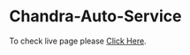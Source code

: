 # Chandra-Auto-Service


To check live page please [Click Here](https://sunny0796.github.io/chandra/).